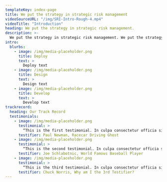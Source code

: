 ```yaml
---
templateKey: index-page
title: We put the strategy in strategic risk management
videoSourceURL: "/img/SRI-Intro-Rough-4.mp4"
videoTitle: "Introduction"
heading: We put the strategy in strategic risk management.
description: >-
  We put the strategy in strategic risk management. We put the strategy in strategic risk management. We put the strategy in strategic risk management. We put the strategy in strategic risk management. We put the strategy in strategic risk management. We put the strategy in strategic risk management. We put the strategy in strategic risk management. We put the strategy in strategic risk management. We put the strategy in strategic risk management.
intro:
  blurbs:
    - image: /img/media-placeholder.png
      title: Deploy
      text: >
        Deploy text
    - image: /img/media-placeholder.png
      title: Design
      text: >
        Design text
    - image: /img/media-placeholder.png
      title: Develop
      text: >
        Develop text
trackrecord:
  heading: Our Track Record
  testimonials:
    - image: /img/media-placeholder.png
      testimonial: >
        “This is the first testimonial. In culpa consectetur officia sit. Proident mollit magna non culpa. Officia sit veniam cillum nostrud amet. Eu cillum occaecat aliqua reprehenderit enim cupidatat qui labore excepteur.”
      testifier: Paul Newman, Racecar Driving Ghost
    - image: /img/media-placeholder.png
      testimonial: >
        “This is the second testimonial. In culpa consectetur officia sit. Proident mollit magna non culpa. Officia sit veniam cillum nostrud amet. Eu cillum occaecat aliqua reprehenderit enim cupidatat qui labore excepteur.”
      testifier: Joe Schlabotnic, World Famous Baseball Player
    - image: /img/media-placeholder.png
      testimonial: >
        “This is the third testimonial. In culpa consectetur officia sit. Proident mollit magna non culpa. Officia sit veniam cillum nostrud amet. Eu cillum occaecat aliqua reprehenderit enim cupidatat qui labore excepteur.”
      testifier: Chuck Norris, Why am I the 3rd Testifier?
---
```


